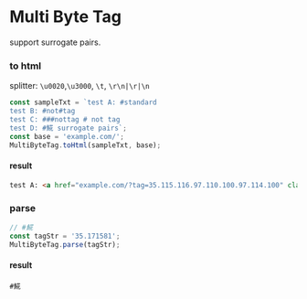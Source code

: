 # Multi Byte Tag

support surrogate pairs.

### to html
splitter: `\u0020`,`\u3000`, `\t`, `\r\n|\r|\n`

```js
const sampleTxt = `test A: #standard
test B: #not#tag
test C: ###nottag # not tag
test D: #𩸽 surrogate pairs`;
const base = 'example.com/';
MultiByteTag.toHtml(sampleTxt, base);
```

#### result
```html
test A: <a href="example.com/?tag=35.115.116.97.110.100.97.114.100" class="tagitem">#standard</a><br>test B: #not#tag<br>test C: ###nottag # not tag<br>test D: <a href="example.com/?tag=35.171581" class="tagitem">#𩸽</a> surrogate pairs
```

### parse
```js
// #𩸽
const tagStr = '35.171581';
MultiByteTag.parse(tagStr);
```

#### result
```
#𩸽
```
